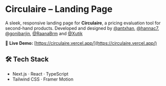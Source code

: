 # Circulaire – Landing Page

A sleek, responsive landing page for **Circulaire**, a pricing evaluation tool for second-hand products.
Developed and designed by [@antxhan](https://github.com/antxhan), [@hannac7](https://github.com/hannac7), [@gonibarjin](https://github.com/gonibarjin), [@RaanaBrm](https://github.com/RaanaBrm) and [@Xutik](https://github.com/Xutik)

🔗 **Live Demo:** [https://circulaire.vercel.app/](https://circulaire.vercel.app/)

## 🛠 Tech Stack

- Next.js · React · TypeScript  
- Tailwind CSS · Framer Motion
